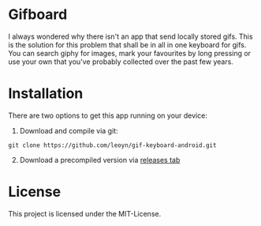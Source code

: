 # Gifboard
I always wondered why there isn't an app that send locally stored gifs.
This is the solution for this problem that shall be in all in one keyboard for gifs.
You can search giphy for images, mark your favourites by long pressing or use your own
that you've probably collected over the past few years.

# Installation
There are two options to get this app running on your device:

1. Download and compile via git:

```git clone https://github.com/leoyn/gif-keyboard-android.git```

2. Download a precompiled version via [releases tab](https://github.com/leoyn/gif-keyboard-android/releases)

# License
This project is licensed under the MIT-License.
